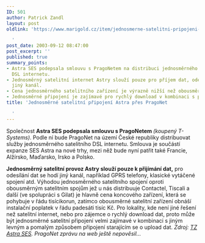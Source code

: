 ```yaml
---
ID: 501
author: Patrick Zandl
layout: post
oldlink: 'https://www.marigold.cz/item/jednosmerne-satelitni-pripojeni-astra-pres-pragonet

  '
post_date: 2003-09-12 08:47:00
post_excerpt: ''
published: true
summary_points:
- Astra SES podepsala smlouvu s PragoNetem na distribuci jednosměrného satelitního
  DSL internetu.
- Jednosměrný satelitní internet Astry slouží pouze pro příjem dat, odesílání zajišťuje
  jiný kanál.
- Cena jednosměrného satelitního zařízení je výrazně nižší než obousměrného.
- Jednosměrné připojení je zajímavé pro rychlý download v kombinaci s pomalým uploadem.
title: 'Jednosměrné satelitní připojení Astra přes PragoNet

  '
---
```


<p>
Společnost <STRONG>Astra SES podepsala smlouvu s PragoNetem </STRONG><EM>(koupený T-Systems)</EM>. Podle ní bude PragoNet na území České republiky distribuovat služby jednosměrného satelitního DSL internetu. Smlouva je součástí expanze SES Astra na nové trhy, mezi něž bude nyní patřit také Francie, Alžírsko, Maďarsko, Irsko a Polsko.</p>

<p>
<STRONG>Jednosměrný satelitní provoz Astry slouží pouze k přijímání dat,</STRONG> pro odesílání dat se hodí jiný kanál, například GPRS telefony, klasické vytáčené spojení atd. Výhodou jednosměrného satelitního spojení oproti obousměrným satelitním spojům jež u nás distribuuje Contactel, Tiscali a další (ve spolupráci s Gilat) je hlavně cena koncového zařízení, která se pohybuje v řádu tisícikorun, zatímco obousměrné satelitní zařízení obnáší instalační poplatek v řádu padesáti tisíc Kč. Pro lokality, kde není jiné řešení než satelitní internet, nebo pro zájemce o rychlý download dat, proto může být jednosměrné satelitní připojení velmi zajímavé v kombinaci s jiným levným a pomalým způsobem připojení starajícím se o upload dat. <EM>Zdroj: </EM><A href="http://www.ses-astra.com/press-info/news/press-releases/03/20030911.shtml" target=_blank><EM>TZ Astra SES</EM></A><EM>. PragoNet zprávu na web ještě nepověsil...<BR></EM></p>
